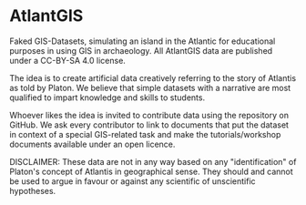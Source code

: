 AtlantGIS
=========
 
Faked GIS-Datasets, simulating an island in the Atlantic for educational purposes in using GIS in archaeology. All AtlantGIS data are published under a CC-BY-SA 4.0 license.
  
The idea is to create artificial data creatively referring to the story of Atlantis as told by Platon.
We believe that simple datasets with a narrative are most qualified to impart knowledge and skills to students. 
   
Whoever likes the idea is invited to contribute data using the repository on GitHub. We ask every contributor to link to documents that put the dataset in context of a special GIS-related task and make the tutorials/workshop documents available under an open licence.
 
DISCLAIMER: These data are not in any way based on any "identification" of Platon's concept of Atlantis in geographical sense. They should and cannot be used to argue in favour or against any scientific of unscientific hypotheses.
